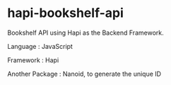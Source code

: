 # hapi-bookshelf-api
Bookshelf API using Hapi as the Backend Framework.



Language : JavaScript

Framework : Hapi

Another Package : 
Nanoid, to generate the unique ID
